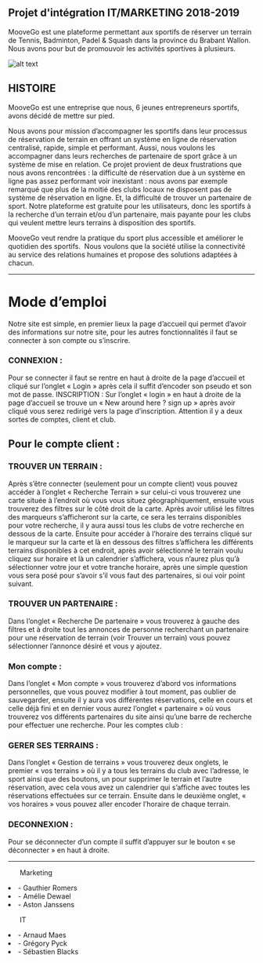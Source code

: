 
Projet d'intégration IT/MARKETING 2018-2019
---

MooveGo est une plateforme permettant aux sportifs de réserver un terrain de Tennis, Badminton, Padel & Squash dans la province du Brabant Wallon. Nous avons pour but de promouvoir les activités sportives à plusieurs.



![alt text](https://perso.moovego.be//assets/img/logonoir.png "Logo Title Text 1")


## HISTOIRE
MooveGo est une entreprise que nous, 6 jeunes entrepreneurs sportifs, avons décidé de mettre sur pied.

Nous avons pour mission d’accompagner les sportifs dans leur processus de réservation de terrain en offrant un système en ligne de réservation centralisé, rapide, simple et performant. Aussi, nous voulons les accompagner dans leurs recherches de partenaire de sport grâce à un système de mise en relation. Ce projet provient de deux frustrations que nous avons rencontrées : la difficulté de réservation due à un système en ligne pas assez performant voir inexistant : nous avons par exemple remarqué que plus de la moitié des clubs locaux ne disposent pas de système de réservation en ligne. Et, la difficulté de trouver un partenaire de sport. Notre plateforme est gratuite pour les utilisateurs, donc les sportifs à la recherche d’un terrain et/ou d’un partenaire, mais payante pour les clubs qui veulent mettre leurs terrains à disposition des sportifs.

MooveGo veut rendre la pratique du sport plus accessible et améliorer le quotidien des sportifs. ​ Nous voulons que la société utilise la connectivité au service des relations humaines et propose des solutions adaptées à chacun.

---
# Mode d’emploi

Notre site est simple, en premier lieux la page d’accueil qui permet d’avoir des informations sur notre site, pour les autres fonctionnalités il faut se connecter à son compte ou s’inscrire.
### CONNEXION : 
Pour se connecter il faut se rentre en haut à droite de la page d’accueil et cliqué sur l’onglet « Login » après cela il suffit d’encoder son pseudo et son mot de passe.
INSCRIPTION : Sur l’onglet « login » en haut à droite de la page d’accueil se trouve un « New around here ? sign up » après avoir cliqué vous serez redirigé vers la page d’inscription.  Attention il y a deux sortes de comptes, client et club.
## Pour le compte client :
### TROUVER UN TERRAIN : 
Après s’être connecter (seulement pour un compte client) vous pouvez accéder à l’onglet « Recherche Terrain » sur celui-ci vous trouverez une carte située à l’endroit où vous vous situez géographiquement, ensuite vous trouverez des filtres sur le côté droit de la carte. Après avoir utilisé les filtres des marqueurs s’afficheront sur la carte, ce sera les terrains disponibles pour votre recherche, il y aura aussi tous les clubs de votre recherche en dessous de la carte.
Ensuite pour accéder à l’horaire des terrains cliqué sur le marqueur sur la carte et là en dessous des filtres s’affichera les différents terrains disponibles à cet endroit, après avoir sélectionné le terrain voulu cliquez sur horaire et là un calendrier s’affichera, vous n’aurez plus qu’à sélectionner votre jour et votre tranche horaire, après une simple question vous sera posé pour s’avoir s’il vous faut des partenaires, si oui voir point suivant.
### TROUVER UN PARTENAIRE : 
Dans l’onglet « Recherche De partenaire » vous trouverez à gauche des filtres et à droite tout les annonces de personne recherchant un partenaire pour une réservation de terrain (voir Trouver un terrain) vous pouvez sélectionner l’annonce désiré et vous y ajoutez.
### Mon compte : 
Dans l’onglet « Mon compte » vous trouverez d’abord vos informations personnelles, que vous pouvez modifier à tout moment, pas oublier de sauvegarder, ensuite il y aura vos différentes réservations, celle en cours et celle déjà fini et en dernier vous aurez l’onglet « partenaire » où vous trouverez vos différents partenaires du site ainsi qu’une barre de recherche pour effectuer une recherche. 
Pour les comptes club :
### GERER SES TERRAINS : 
Dans l’onglet « Gestion de terrains » vous trouverez deux onglets, le premier « vos terrains » où il y a tous les terrains du club avec l’adresse, le sport ainsi que des boutons, un pour supprimer le terrain et l’autre réservation, avec cela vous avez un calendrier qui s’affiche avec toutes les réservations effectuées sur ce terrain. Ensuite dans le deuxième onglet, « vos horaires » vous pouvez aller encoder l’horaire de chaque terrain.
### DECONNEXION : 
Pour se déconnecter d’un compte il suffit d’appuyer sur le bouton « se déconnecter » en haut à droite.

---
<ul>Marketing</ul>
<li> - Gauthier Romers</li>
<li> - Amélie Dewael</li>
<li> - Aston Janssens</li>

<ul>IT</ul>
<li> - Arnaud Maes</li>
<li> - Grégory Pyck</li>
<li> - Sébastien Blacks</li>
